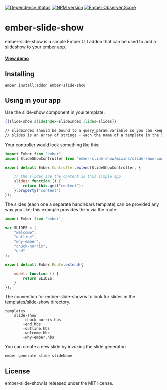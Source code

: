 [![Dependency Status][dependency-image]][dependency-url]
[![NPM version][npm-image]][npm-url]
[![Ember Observer Score][observer-image]][observer-url]

# ember-slide-show

ember-slide-show is a simple Ember CLI addon that can be used to add a slideshow to your ember app.

#### [View demo](http://tzellman.github.io/ember-slide-show/)

## Installing

```
ember install:addon ember-slide-show
```

## Using in your app

Use the slide-show component in your template:

```hbs
{{slide-show slideIndex=slideIndex slides=slides}}

// slideIndex should be bound to a query_param variable so you can keep state
// slides is an array of strings - each the name of a template in the slide-show/ directory
```

Your controller would look something like this:
```js
import Ember from "ember";
import SlideShowController from "ember-slide-show/mixins/slide-show-controller";

export default Ember.Controller.extend(SlideShowController, {

    // the slides are the content in this simple app
    slides: function () {
        return this.get("content");
    }.property("content")
});
```

The slides (each one a separate handlebars template) can be provided any way you like; this example provides them via the route:
```js
import Ember from 'ember';

var SLIDES = [
    "welcome",
    "outline",
    "why-ember",
    "chuck-norris",
    "end"
];

export default Ember.Route.extend({

    model: function () {
        return SLIDES;
    }
});
```

The convention for ember-slide-show is to look for slides in the templates/slide-show directory.

```
templates
    slide-show
        -chuck-norris.hbs
        -end.hbs
        -outline.hbs
        -welcome.hbs
        -why-ember.hbs
```

You can create a new slide by invoking the slide generator:

```
ember generate slide slideName
```

## License

ember-slide-show is released under the MIT license.

[npm-image]: https://img.shields.io/npm/v/ember-slide-show.svg
[npm-url]: https://www.npmjs.com/package/ember-slide-show
[dependency-image]: https://david-dm.org/tzellman/ember-slide-show.svg
[dependency-url]: https://david-dm.org/tzellman/ember-slide-show
[observer-image]: http://emberobserver.com/badges/ember-slide-show.svg
[observer-url]: http://emberobserver.com/addons/ember-slide-show
